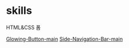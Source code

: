# skills
HTML&CSS 폼


[Glowing-Button-main](https://dkulena.github.io/skills/Glowing-Button-main/index.html)
[Side-Navigation-Bar-main](https://dkulena.github.io/skills/Side-Navigation-Bar-main/index.html)
